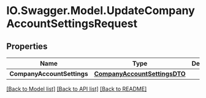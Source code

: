 # IO.Swagger.Model.UpdateCompanyAccountSettingsRequest
## Properties

Name | Type | Description | Notes
------------ | ------------- | ------------- | -------------
**CompanyAccountSettings** | [**CompanyAccountSettingsDTO**](CompanyAccountSettingsDTO.md) |  | 

[[Back to Model list]](../README.md#documentation-for-models) [[Back to API list]](../README.md#documentation-for-api-endpoints) [[Back to README]](../README.md)

